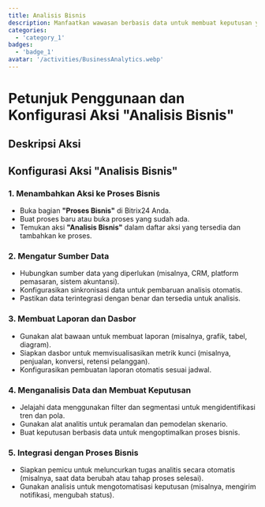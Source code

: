 ```yaml
---
title: Analisis Bisnis
description: Manfaatkan wawasan berbasis data untuk membuat keputusan yang tepat.
categories: 
  - 'category_1'
badges: 
  - 'badge_1'
avatar: '/activities/BusinessAnalytics.webp'
---
```

# Petunjuk Penggunaan dan Konfigurasi Aksi "Analisis Bisnis"

## Deskripsi Aksi

## **Konfigurasi Aksi "Analisis Bisnis"**

### 1. Menambahkan Aksi ke Proses Bisnis
- Buka bagian **"Proses Bisnis"** di Bitrix24 Anda.
- Buat proses baru atau buka proses yang sudah ada.
- Temukan aksi **"Analisis Bisnis"** dalam daftar aksi yang tersedia dan tambahkan ke proses.

### 2. Mengatur Sumber Data
- Hubungkan sumber data yang diperlukan (misalnya, CRM, platform pemasaran, sistem akuntansi).
- Konfigurasikan sinkronisasi data untuk pembaruan analisis otomatis.
- Pastikan data terintegrasi dengan benar dan tersedia untuk analisis.

### 3. Membuat Laporan dan Dasbor
- Gunakan alat bawaan untuk membuat laporan (misalnya, grafik, tabel, diagram).
- Siapkan dasbor untuk memvisualisasikan metrik kunci (misalnya, penjualan, konversi, retensi pelanggan).
- Konfigurasikan pembuatan laporan otomatis sesuai jadwal.

### 4. Menganalisis Data dan Membuat Keputusan
- Jelajahi data menggunakan filter dan segmentasi untuk mengidentifikasi tren dan pola.
- Gunakan alat analitis untuk peramalan dan pemodelan skenario.
- Buat keputusan berbasis data untuk mengoptimalkan proses bisnis.

### 5. Integrasi dengan Proses Bisnis
- Siapkan pemicu untuk meluncurkan tugas analitis secara otomatis (misalnya, saat data berubah atau tahap proses selesai).
- Gunakan analisis untuk mengotomatisasi keputusan (misalnya, mengirim notifikasi, mengubah status).